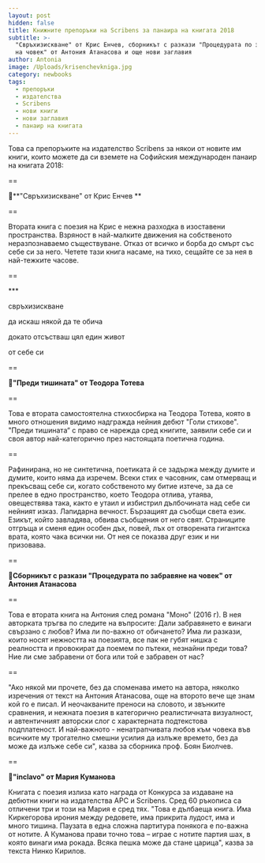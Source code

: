 ```yaml
---
layout: post
hidden: false
title: Книжните препоръки на Scribens за панаира на книгата 2018
subtitle: >-
  "Свръхизискване" от Крис Енчев, сборникът с разкази "Процедурата по забравяне
  на човек" от Антония Атанасова и още нови заглавия
author: Antonia
image: /Uploads/krisenchevkniga.jpg
category: newbooks
tags:
  - препоръки
  - издателства
  - Scribens
  - нови книги
  - нови заглавия
  - панаир на книгата
---
```

Това са препоръките на издателство Scribens за някои от новите им книги, които можете да си вземете на Софийския международен панаир на книгата 2018:

\==

📓**"Свръхизискване" от Крис Енчев **

\==

Втората книга с поезия на Крис е нежна разходка в изоставени пространства. Взряност в най-малките движения на собственото неразпознаваемо съществуване. Отказ от всичко и борба до смърт със себе си за него. Четете тази книга насаме, на тихо, сещайте се за нея в най-тежките часове.

\==

\*\**

свръхизискване

да искаш някой да те обича

докато отсъстваш цял един живот

от себе си

\==

📓**"Преди тишината" от Теодора Тотева**

\==

Това е втората самостоятелна стихосбирка на Теодора Тотева, която в много отношения видимо надгражда нейния дебют "Голи стихове". "Преди тишината“ с право се нарежда сред книгите, заявили себе си и своя автор най-категорично през настоящата поетична година. 

\==

Рафинирана, но не синтетична, поетиката й се задържа между думите и думите, които няма да изречем. Всеки стих е часовник, сам отмерващ и прекъсващ себе си, когато собственото му битие изтече, за да се прелее в едно пространство, което Теодора отлива, утаява, овеществява така, както е утаил и избистрил дълбочината над себе си нейният изказ. Лапидарна вечност. Бързащият да съобщи света език. Езикът, който завладява, обвива съобщения от него свят. Страниците отгръща и сменя един особен дъх, повей, лъх от отворената гигантска врата, която чака всички ни. От нея се показва друг език и ни призовава.

\==

📓**Сборникът с разкази "Процедурата по забравяне на човек" от Антония Атанасова**

\==

Това е втората книга на Антония след романа "Моно" (2016 г). В нея авторката тръгва по следите на въпросите: Дали забравянето е винаги свързано с любов? Има ли по-важно от обичането? Има ли разкази, които носят нежността на поезията, все пак не губят нишка с реалността и провокират да поемем по пътеки, незнайни преди това? Ние ли сме забравени от бога или той е забравен от нас?

\==

"Ако някой ми прочете, без да споменава името на автора, няколко изречения от текст на Антония Атанасова, още на второто вече ще знам кой го е писал. И неочакваните преноси на словото, и звънките сравнения, и нежната поезия в категорично реалистичната визуалност, и автентичният авторски слог с характерната подтекстова подплатеност. И най-важното - ненатрапчивата любов към човека във всичките му трогателно смешни усилия да излъже времето, без да може да излъже себе си", казва за сборника проф. Боян Биолчев.

\==

📓**"inclavo" от Мария Куманова**

Книгата с поезия излиза като награда от Конкурса за издаване на дебютни книги на издателства АРС и Scribens. Сред 60 ръкописа са отличени три и този на Мария е сред тях. "Това е дълбаеща книга. Има Киркегорова ирония между редовете, има прикрита лудост, има и много тишина. Паузата в една сложна партитура понякога е по-важна от нотите. А Куманова прави точно това – играе с нотите партия шах, в която винаги има рокада. Всяка пешка може да стане царица", казва за текста Нинко Кирилов.

